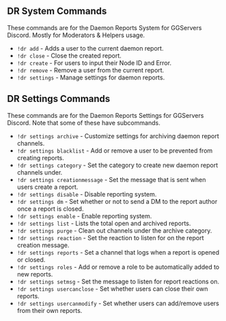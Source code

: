 ## DR System Commands
These commands are for the Daemon Reports System for GGServers Discord. Mostly for Moderators & Helpers usage.

- `!dr add` - Adds a user to the current daemon report.
- `!dr close` - Close the created report.
- `!dr create` - For users to input their Node ID and Error.
- `!dr remove` - Remove a user from the current report.
- `!dr settings` - Manage settings for daemon reports.

## DR Settings Commands
These commands are for the Daemon Reports Settings for GGServers Discord. Note that some of these have subcommands. 

- `!dr settings archive` - Customize settings for archiving daemon report channels.
- `!dr settings blacklist` - Add or remove a user to be prevented from creating reports.
- `!dr settings category` - Set the category to create new daemon report channels under.
- `!dr settings creationmessage` - Set the message that is sent when users create a report.
- `!dr settings disable` - Disable reporting system.
- `!dr settings dm` - Set whether or not to send a DM to the report author once a report is closed.
- `!dr settings enable` - Enable reporting system.
- `!dr settings list` - Lists the total open and archived reports.
- `!dr settings purge` - Clean out channels under the archive category.
- `!dr settings reaction` - Set the reaction to listen for on the report creation message.
- `!dr settings reports` - Set a channel that logs when a report is opened or closed.
- `!dr settings roles` - Add or remove a role to be automatically added to new reports.
- `!dr settings setmsg` - Set the message to listen for report reactions on.
- `!dr settings usercanclose` - Set whether users can close their own reports. 
- `!dr settings usercanmodify` - Set whether users can add/remove users from their own reports.
